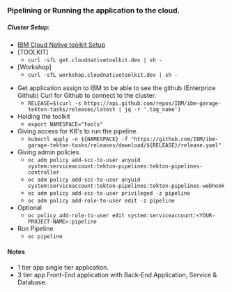 ### Pipelining or Running the application to the cloud.
##### Cluster Setup:
- [IBM Cloud Native toolkit Setup ](https://cloudnativetoolkit.dev/resources/workshop/setup/)
- [TOOLKIT] 
  - ```curl -sfL get.cloudnativetoolkit.dev | sh -``` 
- [Workshop]
  - ``` curl -sfL workshop.cloudnativetoolkit.dev | sh - ``` 
* Get application assign to IBM to be able to see the github (Enterprice Github) Curl for Github to connect to the cluster.
  - `RELEASE=$(curl -s https://api.github.com/repos/IBM/ibm-garage-tekton-tasks/releases/latest | jq -r '.tag_name')`
* Holding the toolkit
  - `export NAMESPACE="tools"`
* Giving access for K8's to run the pipeline.
  - `kubectl apply -n ${NAMESPACE} -f "https://github.com/IBM/ibm-garage-tekton-tasks/releases/download/${RELEASE}/release.yaml"`
* Giving admin policies.
  - `oc adm policy add-scc-to-user anyuid system:serviceaccount:tekton-pipelines:tekton-pipelines-controller`
  - `oc adm policy add-scc-to-user anyuid system:serviceaccount:tekton-pipelines:tekton-pipelines-webhook`
  - `oc adm policy add-scc-to-user privileged -z pipeline`
  - `oc adm policy add-role-to-user edit -z pipeline`
* Optional
  - `oc policy add-role-to-user edit system:serviceaccount:<YOUR-PROJECT-NAME>:pipeline`
* Run Pipeline
  - `oc pipeline`

#### Notes
* 1 tier app single tier application.
* 3 tier app Front-End application with Back-End Application, Service & Database.
